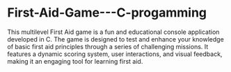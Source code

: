 # First-Aid-Game---C-progamming
This multilevel First Aid game is a fun and educational console application developed in C. The game is designed to test and enhance your knowledge of basic first aid principles through a series of challenging missions. It features a dynamic scoring system, user interactions, and visual feedback, making it an engaging tool for learning first aid.
